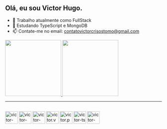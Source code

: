 ## Olá, eu sou Victor Hugo.

- 🔭 Trabalho atualmente como FullStack
- 🌱 Estudando TypeScript e MongoDB
- 📫 Contate-me no email: contatovictorcrisostomo@gmail.com

<div>
  <a href="https://github.com/Vict0r">
  <img height="180em" src="https://github-readme-stats.vercel.app/api?username=Vict0r-Hugo&show_icons=true&theme=radical&include_all_commits=true&count_private=true&show=prs_merged,prs_merged_percentage">
  <img height="180em" src="https://github-readme-stats.vercel.app/api/top-langs/?username=Vict0r-Hugo&layout=compact&size_weight=0.5&count_weight=0.5&theme=radical&https://github.com/Vict0r-Hugo/github-readme-stats">
</div>
    <hr>  
<div style="display : inline-block" ><br>
  <img align="center" alt="victor-node" heigth="30" width="40" src="https://cdn.jsdelivr.net/gh/devicons/devicon@latest/icons/nodejs/nodejs-plain-wordmark.svg">  
  <img align="center" alt="victor-jsx" heigth="30" width="40" src="https://cdn.jsdelivr.net/gh/devicons/devicon@latest/icons/react/react-original.svg">  
  <img align="center" alt="victor-next" heigth="30" width="40" src="https://cdn.jsdelivr.net/gh/devicons/devicon@latest/icons/nextjs/nextjs-original-wordmark.svg">  
  <img align="center" alt="victor.vue" heigth="30" width="40" src="https://cdn.jsdelivr.net/gh/devicons/devicon@latest/icons/vuejs/vuejs-original-wordmark.svg">  
  <img align="center" alt="victor.py" heigth="30" width="40" src="https://cdn.jsdelivr.net/gh/devicons/devicon@latest/icons/python/python-original-wordmark.svg">  
  <img align="center" alt="victor-ts" heigth="30" width="40" src="https://cdn.jsdelivr.net/gh/devicons/devicon@latest/icons/typescript/typescript-original.svg">  
  <img align="center" alt="victor-mongo" heigth="30" width="40" src="https://cdn.jsdelivr.net/gh/devicons/devicon@latest/icons/mongodb/mongodb-plain-wordmark.svg"> 
</div>
